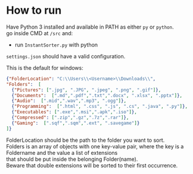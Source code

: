 # How to run

Have Python 3 installed and available in PATH as either `py` or `python`.  
go inside CMD at `/src` and:  
- run `InstantSorter.py` with python  

`settings.json` should have a valid configuration.

This is the default for windows:

```json
{"FolderLocation": "C:\\Users\\<Username>\\Downloads\\",
"Folders":  [
  {"Pictures": [".jpg", ".JPG", ".jpeg", ".png", ".gif"]},
  {"Documents":  [".md",".pdf",".txt",".docx", ".xlsx", ".pptx"]},
  {"Audio":  [".mid",".wav",".mp3", ".ogg"]},
  {"Programming":  [".html", ".css", ".js", ".cs", ".java", ".py"]},
  {"Executables": [".exe",".msi",".apk",".iso"]},
  {"Compressed": [".zip",".gz",".7z",".rar"]},
  {"Gaming":  [".sqf",".sqm",".ext", ".savegame"]}
]}
```

FolderLocation should be the path to the folder you want to sort.  
Folders is an array of objects with one key-value pair, where the key is a Foldername and the value a list of extensions  
that should be put inside the belonging Folder(name).  
Beware that double extensions will be sorted to their first occurrence.
